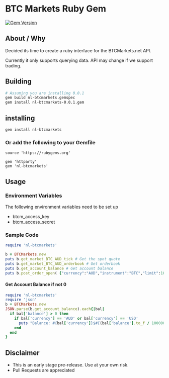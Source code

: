 # BTC Markets Ruby Gem
[![Gem Version](https://badge.fury.io/rb/nl-btcmarkets.svg)](https://badge.fury.io/rb/nl-btcmarkets)

## About / Why
Decided its time to create a ruby interface for the BTCMarkets.net API.

Currently it only supports querying data. API may change if we support trading.

## Building

```bash
# Assuming you are installing 0.0.1
gem build nl-btcmarkets.gemspec
gem install nl-btcmarkets-0.0.1.gem
```

## installing
```bash
gem install nl-btcmarkets
```

### Or add the following to your Gemfile
```text
source 'https://rubygems.org'

gem 'httparty'
gem 'nl-btcmarkets'
```

## Usage
### Environment Variables
The following environment variables need to be set up
* btcm_access_key
* btcm_access_secret

### Sample Code
```ruby
require 'nl-btcmarkets'

b = BTCMarkets.new
puts b.get_market_BTC_AUD_tick # Get the spot quote
puts b.get_market_BTC_AUD_orderbook # Get orderbook
puts b.get_account_balance # Get account balance
puts b.post_order_open( {"currency":"AUD","instrument":"BTC","limit":10,"since":0})
```

#### Get Account Balance if not 0
```ruby
require 'nl-btcmarkets'
require 'json'
b = BTCMarkets.new
JSON.parse(b.get_account_balance).each{|bal|
  if bal['balance'] > 0 then
    if bal['currency'] == 'AUD' or bal['currency'] == 'USD'
      puts "Balance: #{bal['currency']}$#{(bal['balance'].to_f / 100000000).to_s} / Trading Balance: #{bal['currency']}$#{(bal['pendingFunds'].to_f / 100000000).to_s}"
    end
  end
}
```

## Disclaimer
* This is an early stage pre-release. Use at your own risk.
* Pull Requests are appreciated

